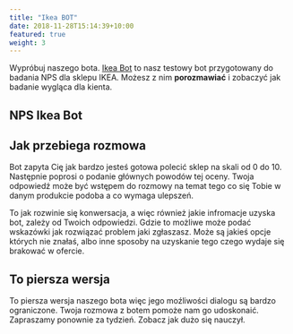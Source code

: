 ```yaml
---
title: "Ikea BOT"
date: 2018-11-28T15:14:39+10:00
featured: true
weight: 3
---
```


<style type="text/css">
  .chatroom{width:100%;height:600px;color:#343d4e;max-height:90vh;
  background-color:hsla(0,0%,78.4%,.9);border-radius:3px;border-bottom-left-radius:0;border-bottom-right-radius:0;letter-spacing:normal;overflow:hidden;box-shadow:0 0 0 2px hsla(0,0%,100%,.8)}.chatroom,.chatroom *{box-sizing:border-box}.chatroom.closed{height:40px}.chatroom h3{background-color:#343d4e;color:#fff;margin:0;height:40px;font-weight:600;font-size:18px;display:flex;align-items:center;justify-content:center;cursor:pointer}.chatroom .chats{box-sizing:border-box;padding:20px;margin:0;height:calc(100% - 80px);overflow-y:scroll;-webkit-overflow-scrolling:touch}.chatroom .chats .chat{background:hsla(0,0%,100%,.8);position:relative;padding:5px 13px;font-size:14px;border-radius:10px;list-style:none;float:left;clear:both;margin:10px 0 0;max-width:90%}.chatroom .chats .chat img{max-width:100%;vertical-align:middle}.chatroom .chats .chat.left{border-bottom-left-radius:0}.chatroom .chats .chat.right{float:right;clear:both;border-bottom-right-radius:0}.chatroom .chats .chat .text{word-wrap:break-word}.chatroom .chats .chat.chat-img{padding:5px}.chatroom .chats .chat a{text-decoration:none;color:#3498db}.chatroom .chats .chat ol,.chatroom .chats .chat ul{margin:0;padding-left:1.5em}.chatroom .chats .chat ol li,.chatroom .chats .chat ul li{padding-left:0}.chatroom .chats .chat.waiting{margin:10px 0;background:transparent;padding:0}@keyframes fade{0%{opacity:1}to{opacity:.3}}.chatroom .chats .chat.waiting span{font-size:1.5em;animation-name:fade;animation-duration:.8s;animation-iteration-count:infinite;animation-direction:alternate;animation-timing-function:ease-in-out}.chatroom .chats .chat.waiting span:first-child{animation-delay:0s}.chatroom .chats .chat.waiting span:nth-child(2){animation-delay:.4s}.chatroom .chats .chat.waiting span:nth-child(3){animation-delay:.8s}.chatroom .chats .time{list-style:none;clear:both;height:10px;font-size:10px;color:#414141;margin:5px 0 20px}.chatroom .chats .time.left{float:left}.chatroom .chats .time.right{float:right}.chatroom .chats .chat-buttons{position:relative;padding:0;font-size:14px;list-style:none;clear:both;margin:10px 0;text-align:center}.chatroom .chats .chat-buttons .chat-button{display:inline-block;transition:all .3s ease;cursor:pointer;margin:3px;background-color:#343d4e;color:#fff;border:2px solid #fff;padding:5px 10px;letter-spacing:normal;border-radius:5px}.chatroom .chats .chat-buttons .chat-button.chat-button-selected,.chatroom .chats .chat-buttons .chat-button:hover{background-color:rgba(52,61,78,.6);color:#fff}.chatroom .chats .chat-buttons .chat-button.chat-button-disabled{color:grey;border:2px solid grey}.chatroom .input{height:40px;width:100%;margin:0;padding:0 5px;background-color:#343d4e;display:flex;flex-direction:row;align-items:center}.chatroom .input input[type=text]{background-color:hsla(0,0%,100%,.8);outline:0;border:1px solid #fff;border-right:none;color:#343d4e;padding:0 5px;border-top-left-radius:3px;border-bottom-left-radius:3px;border-top-right-radius:0;border-bottom-right-radius:0;height:30px;flex:4;box-sizing:border-box;font-size:14px;transition:background-color .2s ease}.chatroom .input input[type=text]:focus{box-shadow:none;background-color:#fff}.chatroom .input input[type=submit]{display:inline-block;background:#343d4e;border:1px solid #fff;color:#fff;height:30px;min-width:70px;line-height:1;text-align:center;padding:0;font-size:12px;flex:1;box-shadow:none;border-top-left-radius:0;border-bottom-left-radius:0;border-top-right-radius:3px;border-bottom-right-radius:3px;cursor:pointer;transition:all .3s ease;white-space:nowrap;overflow:hidden;text-overflow:ellipsis;outline:none;font-weight:600;text-transform:uppercase}.chatroom .input input[type=submit]:hover{background:hsla(0,0%,100%,.8)}.chatroom #speech-input{height:30px;width:30px;margin-left:5px;background:#343d4e;border:1px solid #fff;color:#fff;border-radius:3px;cursor:pointer;transition:all .3s ease}.chatroom #speech-input:hover{background:hsla(0,0%,100%,.8)}.chatroom .vertical-center{vertical-align:middle}
</style>


Wypróbuj naszego bota. [Ikea Bot](#Ikea) to nasz testowy bot przygotowany 
do badania NPS dla sklepu IKEA. Możesz z nim **porozmawiać** i zobaczyć jak badanie wygląca dla kienta.


## NPS Ikea Bot 
    
<div class="chat-container"></div>

  <script src="https://npm-scalableminds.s3.eu-central-1.amazonaws.com/@scalableminds/chatroom@master/dist/Chatroom.js"/></script>
  <script type="text/javascript">
    var chatroom = new window.Chatroom({
      host: "http://localhost:5005",
      title: "Ikea NPS Bot",
      container: document.querySelector(".chat-container"),
      welcomeMessage: "Jestem Ikea NPS Bot- jeszcze nie działam"
    });
    chatroom.openChat();
  </script>

## Jak przebiega  rozmowa

Bot zapyta Cię jak bardzo jesteś gotowa polecić sklep na skali od 0 do 10. 
Następnie poprosi o podanie głównych powodów tej oceny. 
Twoja odpowiedź może być wstępem do rozmowy na temat tego co się Tobie w danym produkcie podoba a co wymaga ulepszeń.

To jak rozwinie się konwersacja, a więc również jakie infromacje uzyska bot, zależy od Twoich odpowiedzi. 
Gdzie to możliwe może podać wskazówki jak rozwiązać problem jaki zgłaszasz. Może są jakieś opcje których nie znałaś, 
albo inne sposoby na uzyskanie tego czego wydaje się brakować w ofercie. 

## To piersza wersja 

To piersza wersja naszego bota więc jego moźliwości dialogu są bardzo ograniczone. 
Twoja rozmowa z botem pomoże nam go udoskonaić. Zapraszamy ponownie za tydzień. 
Zobacz jak dużo się nauczył.

 

